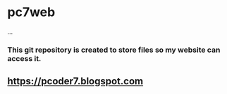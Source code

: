 # pc7web
...
### This git repository is created to store files so my website can access it.
## https://pcoder7.blogspot.com
